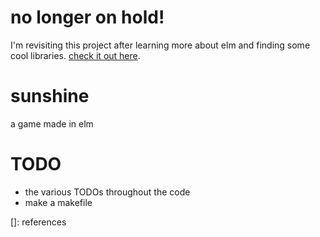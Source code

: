 # no longer on hold!
I'm revisiting this project after learning more about elm and finding some cool libraries. [check it out here][new repo].

# sunshine
a game made in elm 

# TODO

- the various TODOs throughout the code
- make a makefile

[]: references

[new repo]: https://github.com/BOTBrad/sunshine
